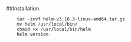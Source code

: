 ##Installation

        tar -zxvf helm-v3.16.3-linux-amd64.tar.gz
        mv helm /usr/local/bin/
        chmod +x /usr/local/bin/helm
        helm version

